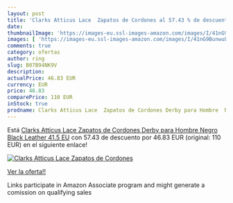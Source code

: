 ```yaml
---
layout: post
title: 'Clarks Atticus Lace  Zapatos de Cordones al 57.43 % de descuento'
date: 
thumbnailImage: 'https://images-eu.ssl-images-amazon.com/images/I/41nG9BunwuL._SL200_.jpg'
images: [ 'https://images-eu.ssl-images-amazon.com/images/I/41nG9BunwuL._SL200_.jpg' ]
comments: true
category: ofertas
author: ring
slug: B07B94NK9V
description:
actualPrice: 46.83 EUR
currency: EUR
price: 46.83
comparePrice: 110 EUR
inStock: true
prodname: Clarks Atticus Lace  Zapatos de Cordones Derby para Hombre  Negro  Black Leather   41.5 EU
---
```


Está [Clarks Atticus Lace  Zapatos de Cordones Derby para Hombre  Negro  Black Leather   41.5 EU](https://www.amazon.es/dp/B07B94NK9V/?tag=tolees-21) con 57.43 de descuento por 46.83 EUR (original: 110 EUR) en el siguiente enlace!

[![Clarks Atticus Lace  Zapatos de Cordones](https://images-eu.ssl-images-amazon.com/images/I/41nG9BunwuL._SL200_.jpg)](https://www.amazon.es/dp/B07B94NK9V/?tag=tolees-21)

[Ver la oferta!!](https://www.amazon.es/dp/B07B94NK9V/?tag=tolees-21)

Links participate in Amazon Associate program and might generate a comission on qualifying sales


